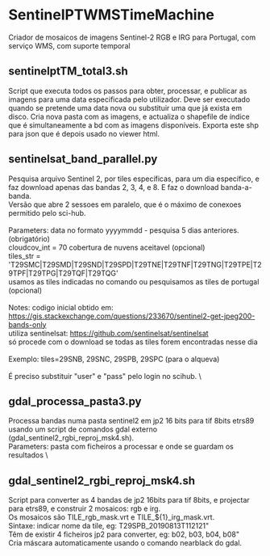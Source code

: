 # SentinelPTWMSTimeMachine
Criador de mosaicos de imagens Sentinel-2 RGB e IRG para Portugal, com serviço WMS, com suporte temporal

## sentinelptTM_total3.sh
Script que executa todos os passos para obter, processar, e publicar as imagens para uma data especificada pelo utilizador. Deve ser executado quando se pretende uma data nova ou substituir uma que já exista em disco.
Cria nova pasta com as imagens, e actualiza o shapefile de índice que é simultaneamente a bd com as imagens disponíveis. Exporta este shp para json que é depois usado no viewer html.

## sentinelsat_band_parallel.py

Pesquisa arquivo Sentinel 2, por tiles específicas, para um dia específico, e faz download apenas das bandas 2, 3, 4, e 8. E faz o download banda-a-banda.\
Versão que abre 2 sessoes em paralelo, que é o máximo de conexoes permitido pelo sci-hub.\
\
Parameters: data no formato yyyymmdd - pesquisa 5 dias anteriores. (obrigatório)\
            cloudcov_int =  70 cobertura de nuvens aceitavel (opcional)\
            tiles_str = 'T29SMC|T29SMD|T29SND|T29SPD|T29TNE|T29TNF|T29TNG|T29TPE|T29TPF|T29TPG|T29TQF|T29TQG'\
                         usamos as tiles indicadas no comando ou pesquisamos as tiles de portugal (opcional)\
\
Notes: codigo inicial obtido em: https://gis.stackexchange.com/questions/233670/sentinel2-get-jpeg200-bands-only \
        utiliza sentinelsat: https://github.com/sentinelsat/sentinelsat \
        só procede com o download se todas as tiles forem encontradas nesse dia\
\
Exemplo: tiles=29SNB, 29SNC, 29SPB, 29SPC (para o alqueva)\
\
É preciso substituir "user" e "pass" pelo login no scihub.
\
## gdal_processa_pasta3.py
Processa bandas numa pasta sentinel2 em jp2 16 bits para tif 8bits etrs89 usando um script de comandos gdal externo (gdal_sentinel2_rgbi_reproj_msk4.sh).\
Parameters: pasta com ficheiros a processar e onde se guardam os resultados
\
## gdal_sentinel2_rgbi_reproj_msk4.sh
Script para converter as 4 bandas de jp2 16bits para tif 8bits, e projectar para etrs89, e construir 2 mosaicos: rgb e irg.\
Os mosaicos são TILE_rgb_mask.vrt e TILE_${1}_irg_mask.vrt.\
Sintaxe: indicar nome da tile, eg: T29SPB_20190813T112121"\
Têm de existir 4 ficheiros jp2 para converter, eg: b02, b03, b04, b08"\
Cria máscara automaticamente usando o comando nearblack do gdal.

